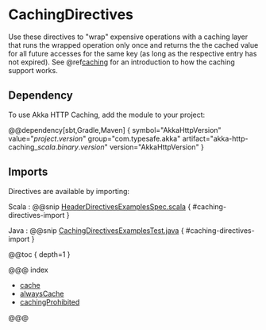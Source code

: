 # CachingDirectives

Use these directives to "wrap" expensive operations with a caching layer that
runs the wrapped operation only once and returns the the cached value for all
future accesses for the same key (as long as the respective entry has not expired).
See @ref[caching](../../../common/caching.md) for an introduction to how the
caching support works.

## Dependency

To use Akka HTTP Caching, add the module to your project:

@@dependency[sbt,Gradle,Maven] {
  symbol="AkkaHttpVersion"
  value="$project.version$"
  group="com.typesafe.akka"
  artifact="akka-http-caching_$scala.binary.version$"
  version="AkkaHttpVersion"
}

## Imports

Directives are available by importing:

Scala
:  @@snip [HeaderDirectivesExamplesSpec.scala]($root$/src/test/scala/docs/http/scaladsl/server/directives/CachingDirectivesExamplesSpec.scala) { #caching-directives-import }

Java
:   @@snip [CachingDirectivesExamplesTest.java]($root$/src/test/java/docs/http/javadsl/server/directives/CachingDirectivesExamplesTest.java) { #caching-directives-import }

@@toc { depth=1 }

@@@ index

* [cache](cache.md)
* [alwaysCache](alwaysCache.md)
* [cachingProhibited](cachingProhibited.md)

@@@
